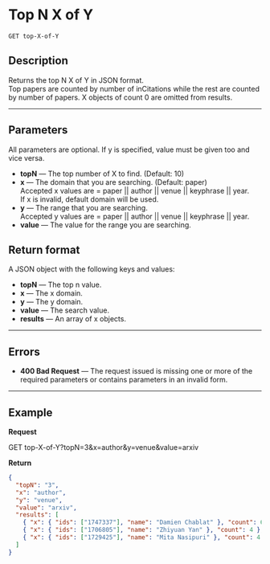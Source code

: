 # Top N X of Y

    GET top-X-of-Y

## Description
  Returns the top N X of Y in JSON format. <br />
  Top papers are counted by number of inCitations while the rest are counted by number of papers.
  X objects of count 0 are omitted from results.

***

## Parameters
  All parameters are optional. If y is specified, value must be given too and vice versa.

- **topN** — The top number of X to find. (Default: 10)
- **x** — The domain that you are searching. (Default: paper) <br />
Accepted x values are = paper || author || venue || keyphrase || year.  <br />
If x is invalid, default domain will be used. <br />
- **y** — The range that you are searching. <br />
Accepted y values are = paper || author || venue || keyphrase || year.  <br />
- **value** — The value for the range you are searching.

## Return format
A JSON object with the following keys and values:
- **topN** — The top n value.
- **x** — The x domain.
- **y** — The y domain.
- **value** — The search value.
- **results** — An array of x objects.

***

## Errors
- **400 Bad Request** — The request issued is missing one or more of the required parameters or contains parameters in an invalid form.

***

## Example
**Request**

  GET top-X-of-Y?topN=3&x=author&y=venue&value=arxiv

**Return**
``` json
{
  "topN": "3",
  "x": "author",
  "y": "venue",
  "value": "arxiv",
  "results": [
    { "x": { "ids": ["1747337"], "name": "Damien Chablat" }, "count": 6 },
    { "x": { "ids": ["1706805"], "name": "Zhiyuan Yan" }, "count": 4 },
    { "x": { "ids": ["1729425"], "name": "Mita Nasipuri" }, "count": 4 }
  ]
}
```
